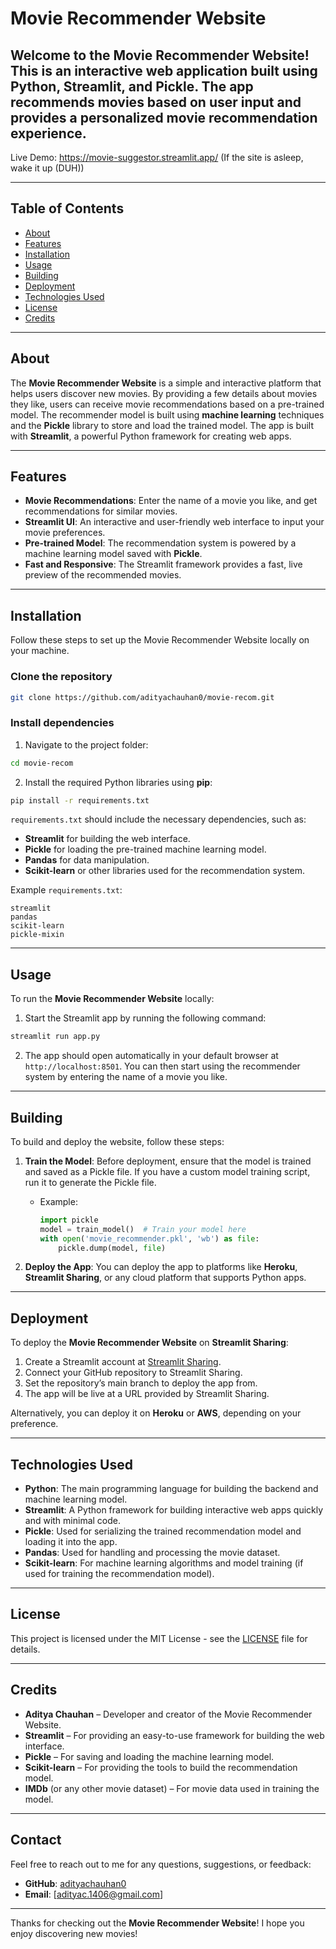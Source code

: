 # Movie Recommender Website

Welcome to the **Movie Recommender Website**! This is an interactive web application built using **Python**, **Streamlit**, and **Pickle**. The app recommends movies based on user input and provides a personalized movie recommendation experience.
---
Live Demo: https://movie-suggestor.streamlit.app/
(If the site is asleep, wake it up (DUH))

---

## Table of Contents

- [About](#about)
- [Features](#features)
- [Installation](#installation)
- [Usage](#usage)
- [Building](#building)
- [Deployment](#deployment)
- [Technologies Used](#technologies-used)
- [License](#license)
- [Credits](#credits)

---

## About

The **Movie Recommender Website** is a simple and interactive platform that helps users discover new movies. By providing a few details about movies they like, users can receive movie recommendations based on a pre-trained model. The recommender model is built using **machine learning** techniques and the **Pickle** library to store and load the trained model. The app is built with **Streamlit**, a powerful Python framework for creating web apps.

---

## Features

- **Movie Recommendations**: Enter the name of a movie you like, and get recommendations for similar movies.
- **Streamlit UI**: An interactive and user-friendly web interface to input your movie preferences.
- **Pre-trained Model**: The recommendation system is powered by a machine learning model saved with **Pickle**.
- **Fast and Responsive**: The Streamlit framework provides a fast, live preview of the recommended movies.

---

## Installation

Follow these steps to set up the Movie Recommender Website locally on your machine.

### Clone the repository

```bash
git clone https://github.com/adityachauhan0/movie-recom.git
```

### Install dependencies

1. Navigate to the project folder:

```bash
cd movie-recom
```

2. Install the required Python libraries using **pip**:

```bash
pip install -r requirements.txt
```

`requirements.txt` should include the necessary dependencies, such as:
- **Streamlit** for building the web interface.
- **Pickle** for loading the pre-trained machine learning model.
- **Pandas** for data manipulation.
- **Scikit-learn** or other libraries used for the recommendation system.

Example `requirements.txt`:

```
streamlit
pandas
scikit-learn
pickle-mixin
```

---

## Usage

To run the **Movie Recommender Website** locally:

1. Start the Streamlit app by running the following command:

```bash
streamlit run app.py
```

2. The app should open automatically in your default browser at `http://localhost:8501`. You can then start using the recommender system by entering the name of a movie you like.

---

## Building

To build and deploy the website, follow these steps:

1. **Train the Model**: Before deployment, ensure that the model is trained and saved as a Pickle file. If you have a custom model training script, run it to generate the Pickle file.
   - Example:
     ```python
     import pickle
     model = train_model()  # Train your model here
     with open('movie_recommender.pkl', 'wb') as file:
         pickle.dump(model, file)
     ```

2. **Deploy the App**: You can deploy the app to platforms like **Heroku**, **Streamlit Sharing**, or any cloud platform that supports Python apps.

---

## Deployment

To deploy the **Movie Recommender Website** on **Streamlit Sharing**:

1. Create a Streamlit account at [Streamlit Sharing](https://share.streamlit.io/).
2. Connect your GitHub repository to Streamlit Sharing.
3. Set the repository’s main branch to deploy the app from.
4. The app will be live at a URL provided by Streamlit Sharing.

Alternatively, you can deploy it on **Heroku** or **AWS**, depending on your preference.

---

## Technologies Used

- **Python**: The main programming language for building the backend and machine learning model.
- **Streamlit**: A Python framework for building interactive web apps quickly and with minimal code.
- **Pickle**: Used for serializing the trained recommendation model and loading it into the app.
- **Pandas**: Used for handling and processing the movie dataset.
- **Scikit-learn**: For machine learning algorithms and model training (if used for training the recommendation model).

---

## License

This project is licensed under the MIT License - see the [LICENSE](LICENSE) file for details.

---

## Credits

- **Aditya Chauhan** – Developer and creator of the Movie Recommender Website.
- **Streamlit** – For providing an easy-to-use framework for building the web interface.
- **Pickle** – For saving and loading the machine learning model.
- **Scikit-learn** – For providing the tools to build the recommendation model.
- **IMDb** (or any other movie dataset) – For movie data used in training the model.

---

## Contact

Feel free to reach out to me for any questions, suggestions, or feedback:

- **GitHub**: [adityachauhan0](https://github.com/adityachauhan0)
- **Email**: [adityac.1406@gmail.com]

---

Thanks for checking out the **Movie Recommender Website**! I hope you enjoy discovering new movies!
